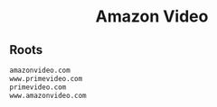 


<h1 align="center">Amazon Video</h1>  


## Roots


```html
amazonvideo.com
www.primevideo.com
primevideo.com
www.amazonvideo.com
```  

<br>
